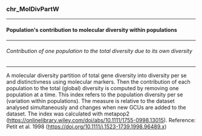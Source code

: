 ### chr_MolDivPartW



------
#### Population's contribution to molecular diversity within populations



------
###### Contribution of one population to the total diversity due to its own diversity



------
A molecular diversity partition of total gene diversity into diversity per se and distinctivness using molecular markers. Then the contribution of each population to the total (global) diversity is computed by removing one population at a time. This index refers to the population diversity per se (variation within populations). The measure is relative to the dataset analysed simultaneously and changes when new GCUs are added to the dataset. The index was calculated with metapop2 (https://onlinelibrary.wiley.com/doi/abs/10.1111/1755-0998.13015). Reference: Petit et al. 1998 (https://doi.org/10.1111/j.1523-1739.1998.96489.x)